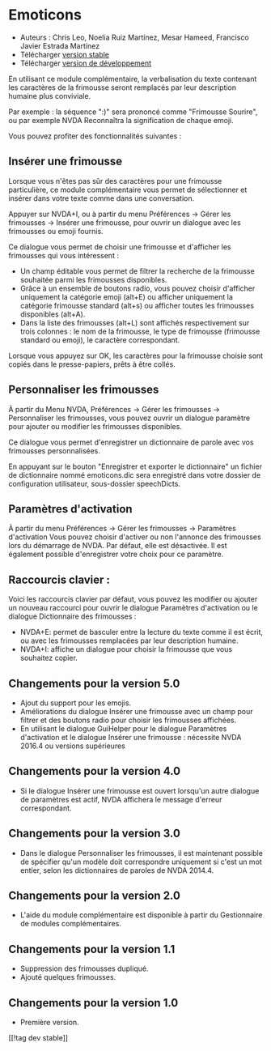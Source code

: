 # Emoticons #

* Auteurs : Chris Leo, Noelia Ruiz Martínez, Mesar Hameed, Francisco Javier
  Estrada Martínez
* Télécharger [version stable][1]
* Télécharger [version de développement][2]

En utilisant ce module complémentaire, la verbalisation du texte contenant
les caractères de la frimousse seront remplacés par leur description humaine
plus conviviale.

Par exemple : la séquence ":)" sera prononcé comme "Frimousse Sourire", ou
par exemple NVDA Reconnaîtra la signification de chaque emoji.

Vous pouvez profiter des fonctionnalités suivantes :

## Insérer une frimousse ##

Lorsque vous n'êtes pas sûr des caractères pour une frimousse particulière,
ce module complémentaire vous permet de sélectionner et insérer dans votre
texte comme dans une conversation.

Appuyer sur NVDA+I, ou à partir du menu Préférences -> Gérer les frimousses -> Insérer une frimousse, pour ouvrir un dialogue avec les frimousses ou emoji fournis.

Ce dialogue vous permet de choisir une frimousse et d'afficher les
frimousses qui vous intéressent :

*	Un champ éditable vous permet de filtrer la recherche de la frimousse
  souhaitée parmi les frimousses disponibles.
*	Grâce à un ensemble de boutons radio, vous pouvez choisir d'afficher uniquement la catégorie emoji (alt+E) ou afficher uniquement la catégorie frimousse standard (alt+s) ou afficher toutes les frimousses  disponibles (alt+A).
*	Dans la liste des frimousses (alt+L) sont affichés respectivement sur trois colonnes : le nom de la frimousse, le type de frimousse (frimousse standard ou emoji), le  caractère correspondant.

Lorsque vous appuyez sur OK, les caractères pour la frimousse choisie sont
copiés dans le presse-papiers, prêts à être collés.

## Personnaliser les frimousses ##

À partir du Menu NVDA, Préférences -> Gérer les frimousses -> Personnaliser les frimousses, vous pouvez ouvrir un dialogue paramètre pour ajouter ou modifier les frimousses disponibles.

Ce dialogue vous permet d'enregistrer un dictionnaire de parole avec vos
frimousses personnalisées.

En appuyant sur le bouton "Enregistrer et exporter le dictionnaire" un
fichier de dictionnaire nommé emoticons.dic sera enregistré dans votre
dossier de configuration utilisateur, sous-dossier speechDicts.

## Paramètres d'activation ##

À partir du menu Préférences ->  Gérer les frimousses -> Paramètres d'activation Vous pouvez choisir d'activer ou non l'annonce des frimousses lors du démarrage de NVDA. Par défaut, elle est désactivée.
Il est également possible d'enregistrer votre choix pour ce paramètre.

## Raccourcis clavier : ##

Voici les raccourcis clavier par défaut, vous pouvez les modifier ou ajouter
un nouveau raccourci pour ouvrir le dialogue Paramètres d'activation ou le
dialogue Dictionnaire des frimousses :

* NVDA+E: permet de basculer entre la lecture du texte comme il est écrit,
  ou avec les frimousses remplacées par leur description humaine.
* NVDA+I: affiche un dialogue pour choisir la frimousse que vous souhaitez
  copier.


## Changements pour la version 5.0 ##

* Ajout du support pour les emojis.
* Améliorations du dialogue Insérer une frimousse avec un champ pour filtrer
  et des boutons radio pour choisir les frimousses affichées.
* En utilisant le dialogue GuiHelper pour le dialogue Paramètres
  d'activation et le dialogue Insérer une frimousse : nécessite NVDA 2016.4
  ou versions supérieures

## Changements pour la version 4.0 ##

* Si le dialogue Insérer une frimousse est ouvert lorsqu'un autre dialogue
  de paramètres est actif, NVDA affichera le message d'erreur correspondant.


## Changements pour la version 3.0 ##

* Dans le dialogue Personnaliser les frimousses, il est maintenant possible
  de spécifier qu'un modèle doit correspondre uniquement si c'est un mot
  entier, selon les dictionnaires de paroles de NVDA 2014.4.


## Changements pour la version 2.0 ##

* L'aide du module complémentaire est disponible à partir du Gestionnaire de
  modules complémentaires.


## Changements pour la version 1.1 ##

* Suppression des frimousses dupliqué.
* Ajouté quelques frimousses.

## Changements pour la version 1.0 ##

* Première version.

[[!tag dev stable]]

[1]: http://addons.nvda-project.org/files/get.php?file=emo

[2]: http://addons.nvda-project.org/files/get.php?file=emo-dev
